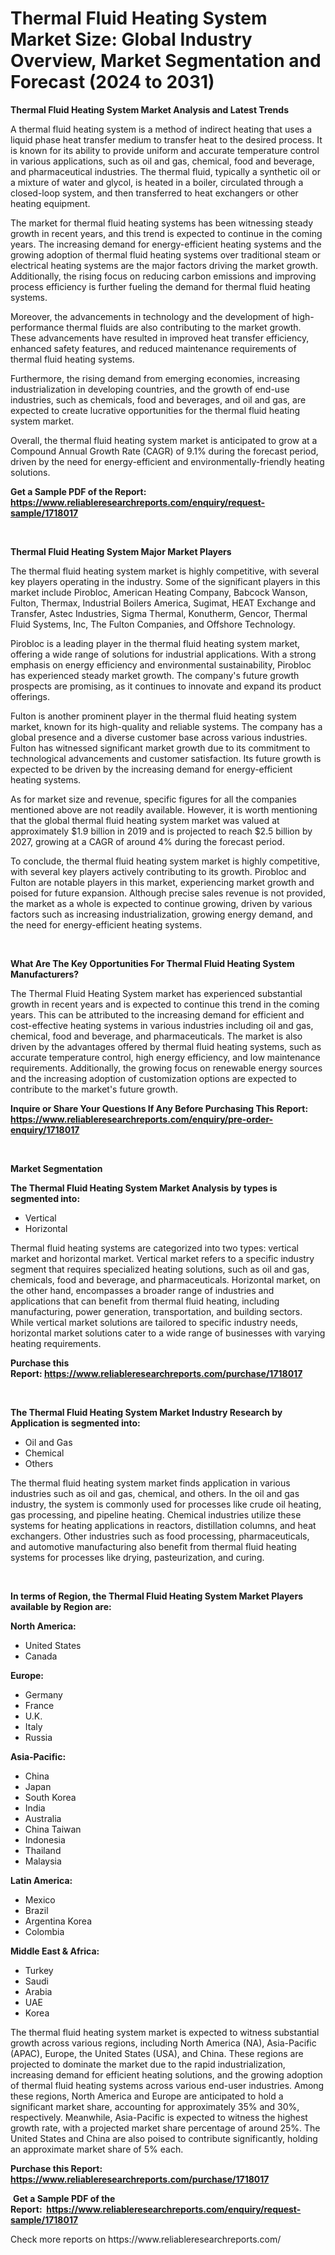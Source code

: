 <p><h1>Thermal Fluid Heating System Market Size: Global Industry Overview, Market Segmentation and Forecast (2024 to 2031)</h1></p><p><strong>Thermal Fluid Heating System Market Analysis and Latest Trends</strong></p>
<p><p>A thermal fluid heating system is a method of indirect heating that uses a liquid phase heat transfer medium to transfer heat to the desired process. It is known for its ability to provide uniform and accurate temperature control in various applications, such as oil and gas, chemical, food and beverage, and pharmaceutical industries. The thermal fluid, typically a synthetic oil or a mixture of water and glycol, is heated in a boiler, circulated through a closed-loop system, and then transferred to heat exchangers or other heating equipment.</p><p>The market for thermal fluid heating systems has been witnessing steady growth in recent years, and this trend is expected to continue in the coming years. The increasing demand for energy-efficient heating systems and the growing adoption of thermal fluid heating systems over traditional steam or electrical heating systems are the major factors driving the market growth. Additionally, the rising focus on reducing carbon emissions and improving process efficiency is further fueling the demand for thermal fluid heating systems.</p><p>Moreover, the advancements in technology and the development of high-performance thermal fluids are also contributing to the market growth. These advancements have resulted in improved heat transfer efficiency, enhanced safety features, and reduced maintenance requirements of thermal fluid heating systems.</p><p>Furthermore, the rising demand from emerging economies, increasing industrialization in developing countries, and the growth of end-use industries, such as chemicals, food and beverages, and oil and gas, are expected to create lucrative opportunities for the thermal fluid heating system market.</p><p>Overall, the thermal fluid heating system market is anticipated to grow at a Compound Annual Growth Rate (CAGR) of 9.1% during the forecast period, driven by the need for energy-efficient and environmentally-friendly heating solutions.</p></p>
<p><strong>Get a Sample PDF of the Report:&nbsp; <a href="https://www.reliableresearchreports.com/enquiry/request-sample/1718017">https://www.reliableresearchreports.com/enquiry/request-sample/1718017</a></strong></p>
<p>&nbsp;</p>
<p><strong>Thermal Fluid Heating System Major Market Players</strong></p>
<p><p>The thermal fluid heating system market is highly competitive, with several key players operating in the industry. Some of the significant players in this market include Pirobloc, American Heating Company, Babcock Wanson, Fulton, Thermax, Industrial Boilers America, Sugimat, HEAT Exchange and Transfer, Astec Industries, Sigma Thermal, Konutherm, Gencor, Thermal Fluid Systems, Inc, The Fulton Companies, and Offshore Technology.</p><p>Pirobloc is a leading player in the thermal fluid heating system market, offering a wide range of solutions for industrial applications. With a strong emphasis on energy efficiency and environmental sustainability, Pirobloc has experienced steady market growth. The company's future growth prospects are promising, as it continues to innovate and expand its product offerings.</p><p>Fulton is another prominent player in the thermal fluid heating system market, known for its high-quality and reliable systems. The company has a global presence and a diverse customer base across various industries. Fulton has witnessed significant market growth due to its commitment to technological advancements and customer satisfaction. Its future growth is expected to be driven by the increasing demand for energy-efficient heating systems.</p><p>As for market size and revenue, specific figures for all the companies mentioned above are not readily available. However, it is worth mentioning that the global thermal fluid heating system market was valued at approximately $1.9 billion in 2019 and is projected to reach $2.5 billion by 2027, growing at a CAGR of around 4% during the forecast period.</p><p>To conclude, the thermal fluid heating system market is highly competitive, with several key players actively contributing to its growth. Pirobloc and Fulton are notable players in this market, experiencing market growth and poised for future expansion. Although precise sales revenue is not provided, the market as a whole is expected to continue growing, driven by various factors such as increasing industrialization, growing energy demand, and the need for energy-efficient heating systems.</p></p>
<p>&nbsp;</p>
<p><strong>What Are The Key Opportunities For Thermal Fluid Heating System Manufacturers?</strong></p>
<p><p>The Thermal Fluid Heating System market has experienced substantial growth in recent years and is expected to continue this trend in the coming years. This can be attributed to the increasing demand for efficient and cost-effective heating systems in various industries including oil and gas, chemical, food and beverage, and pharmaceuticals. The market is also driven by the advantages offered by thermal fluid heating systems, such as accurate temperature control, high energy efficiency, and low maintenance requirements. Additionally, the growing focus on renewable energy sources and the increasing adoption of customization options are expected to contribute to the market's future growth.</p></p>
<p><strong>Inquire or Share Your Questions If Any Before Purchasing This Report: <a href="https://www.reliableresearchreports.com/enquiry/pre-order-enquiry/1718017">https://www.reliableresearchreports.com/enquiry/pre-order-enquiry/1718017</a></strong></p>
<p>&nbsp;</p>
<p><strong>Market Segmentation</strong></p>
<p><strong>The Thermal Fluid Heating System Market Analysis by types is segmented into:</strong></p>
<p><ul><li>Vertical</li><li>Horizontal</li></ul></p>
<p><p>Thermal fluid heating systems are categorized into two types: vertical market and horizontal market. Vertical market refers to a specific industry segment that requires specialized heating solutions, such as oil and gas, chemicals, food and beverage, and pharmaceuticals. Horizontal market, on the other hand, encompasses a broader range of industries and applications that can benefit from thermal fluid heating, including manufacturing, power generation, transportation, and building sectors. While vertical market solutions are tailored to specific industry needs, horizontal market solutions cater to a wide range of businesses with varying heating requirements.</p></p>
<p><strong>Purchase this Report:&nbsp;<a href="https://www.reliableresearchreports.com/purchase/1718017">https://www.reliableresearchreports.com/purchase/1718017</a></strong></p>
<p>&nbsp;</p>
<p><strong>The Thermal Fluid Heating System Market Industry Research by Application is segmented into:</strong></p>
<p><ul><li>Oil and Gas</li><li>Chemical</li><li>Others</li></ul></p>
<p><p>The thermal fluid heating system market finds application in various industries such as oil and gas, chemical, and others. In the oil and gas industry, the system is commonly used for processes like crude oil heating, gas processing, and pipeline heating. Chemical industries utilize these systems for heating applications in reactors, distillation columns, and heat exchangers. Other industries such as food processing, pharmaceuticals, and automotive manufacturing also benefit from thermal fluid heating systems for processes like drying, pasteurization, and curing.</p></p>
<p>&nbsp;</p>
<p><strong>In terms of Region, the Thermal Fluid Heating System Market Players available by Region are:</strong></p>
<p>
    <p> <strong> North America: </strong>
        <ul>
            <li>United States</li>
            <li>Canada</li>
        </ul>
        </p> 
    <p> <strong> Europe: </strong>
        <ul>
            <li>Germany</li>
            <li>France</li>
            <li>U.K.</li>
            <li>Italy</li>
            <li>Russia</li>
        </ul>
        </p> 
    <p> <strong> Asia-Pacific: </strong>
        <ul>
            <li>China</li>
            <li>Japan</li>
            <li>South Korea</li>
            <li>India</li>
            <li>Australia</li>
            <li>China Taiwan</li>
            <li>Indonesia</li>
            <li>Thailand</li>
            <li>Malaysia</li>
        </ul>
        </p> 
    <p> <strong> Latin America: </strong>
        <ul>
            <li>Mexico</li>
            <li>Brazil</li>
            <li>Argentina Korea</li>
            <li>Colombia</li>
        </ul>
        </p> 
    <p> <strong> Middle East & Africa: </strong>
        <ul>
            <li>Turkey</li>
            <li>Saudi</li>
            <li>Arabia</li>
            <li>UAE</li>
            <li>Korea</li>
        </ul>
    </p>
    </p>
<p><p>The thermal fluid heating system market is expected to witness substantial growth across various regions, including North America (NA), Asia-Pacific (APAC), Europe, the United States (USA), and China. These regions are projected to dominate the market due to the rapid industrialization, increasing demand for efficient heating solutions, and the growing adoption of thermal fluid heating systems across various end-user industries. Among these regions, North America and Europe are anticipated to hold a significant market share, accounting for approximately 35% and 30%, respectively. Meanwhile, Asia-Pacific is expected to witness the highest growth rate, with a projected market share percentage of around 25%. The United States and China are also poised to contribute significantly, holding an approximate market share of 5% each.</p></p>
<p><strong>Purchase this Report: <a href="https://www.reliableresearchreports.com/purchase/1718017">https://www.reliableresearchreports.com/purchase/1718017</a></strong></p>
<p>&nbsp;<strong>Get a Sample PDF of the Report:&nbsp;&nbsp;<a href="https://www.reliableresearchreports.com/enquiry/request-sample/1718017">https://www.reliableresearchreports.com/enquiry/request-sample/1718017</a></strong></p>
<p><strong></strong></p>
<p>Check more reports on https://www.reliableresearchreports.com/</p>